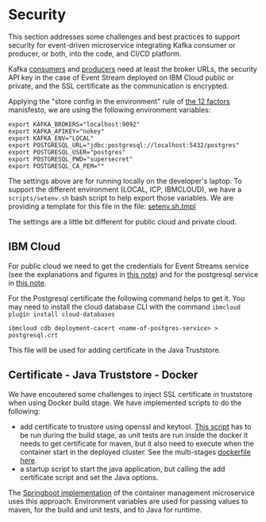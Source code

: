 # Security

This section addresses some challenges and best practices to support security for event-driven microservice integrating Kafka consumer or producer, or both, into the code, and CI/CD platform.

Kafka [consumers](https://ibm-cloud-architecture.github.io/refarch-eda/kafka/consumers/) and [producers](https://ibm-cloud-architecture.github.io/refarch-eda/kafka/producers/) need at least the broker URLs, the security API key in the case of Event Stream deployed on IBM Cloud public or private, and the SSL certificate as the communication is encrypted. 

Applying the "store config in the environment" rule of [the 12 factors](https://12factor.net/) manisfesto, we are using the following environment variables:

```
export KAFKA_BROKERS="localhost:9092"
export KAFKA_APIKEY="nokey"
export KAFKA_ENV="LOCAL"
export POSTGRESQL_URL="jdbc:postgresql://localhost:5432/postgres"
export POSTGRESQL_USER="postgres"
export POSTGRESQL_PWD="supersecret"
export POSTGRESQL_CA_PEM=""
```

The settings above are for running locally on the developer's laptop. To support the different environment (LOCAL, ICP, IBMCLOUD), we have a `scripts/setenv.sh` bash script to help export those variables. We are providing a template for this file in the file: [setenv.sh.tmpl](https://github.com/ibm-cloud-architecture/refarch-kc/blob/master/scripts/setenv.sh.tmpl) 

The settings are a little bit different for public cloud and private cloud. 

## IBM Cloud

For public cloud we need to get the credentials for Event Streams service (see the explanations and figures in [this note](../deployments/iks/#event-streams-service-on-ibm-cloud)) and for the postgresql service in [this note](../deployments/iks/#the-postgresql-service). 

For the Postgresql certificate the following command helps to get it. You may need to install the cloud database CLI with the command `ibmcloud plugin install cloud-databases`

```
ibmcloud cdb deployment-cacert <name-of-postgres-service> > postgresql.crt
```

This file will be used for adding certificate in the Java Truststore. 

## Certificate - Java Truststore - Docker

We have encoutered some challenges to inject SSL certificate in truststore when using Docker build stage. We have implemented scripts to do the following:

* add certificate to trustore using openssl and  keytool. [This script](https://github.com/ibm-cloud-architecture/refarch-kc-container-ms/blob/master/SpringContainerMS/scripts/add_certificates.sh) has to be run during the build stage, as unit tests are run inside the docker it needs to get certificate for maven, but it also need to execute when the container start in the deployed cluster. See the multi-stages [dockerfile here](https://github.com/ibm-cloud-architecture/refarch-kc-container-ms/blob/master/SpringContainerMS/Dockerfile).
* a startup script to start the java application, but calling the add certificate script and set the Java options.

The [Springboot implementation](https://ibm-cloud-architecture.github.io/refarch-kc-container-ms/springboot/) of the container management microservice uses this approach. Environment variables are used for passing values to maven, for the build and unit tests, and to Java for runtime. 
